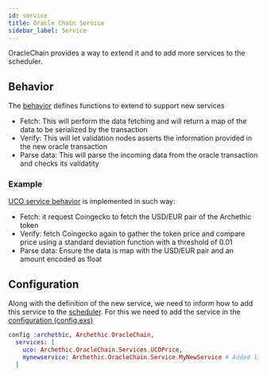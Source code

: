 ```yaml
---
id: service
title: Oracle Chain Service
sidebar_label: Service
---
```


OracleChain provides a way to extend it and to add more services to the scheduler.

## Behavior

The [behavior](https://github.com/archethic-foundation/archethic-node/blob/master/lib/archethic/oracle_chain/services/impl.ex) defines functions to extend to support new services

- Fetch: This will perform the data fetching and will return a map of the data to be serialized by the transaction
- Verify: This will let validation nodes asserts the information provided in the new oracle transaction
- Parse data: This will parse the incoming data from the oracle transaction and checks its validatity

### Example

[UCO service behavior](https://github.com/archethic-foundation/archethic-node/blob/master/lib/archethic/oracle_chain/services/uco_price.ex) is implemented in such way:

- Fetch: it request Coingecko to fetch the USD/EUR pair of the Archethic token
- Verify: fetch Coingecko again to gather the token price and compare price using a standard deviation function with a threshold of 0.01
- Parse data: Ensure the data is map with the USD/EUR pair and an amount encoded as float

## Configuration

Along with the definition of the new service, we need to inform how to add this service to the [scheduler](/build/core/oracle-chain/scheduler).
For this we need to add the service in the [configuration (config.exs)](https://github.com/archethic-foundation/archethic-node/blob/master/config/config.exs)

```elixir
config :archethic, Archethic.OracleChain,
  services: [
    uco: Archethic.OracleChain.Services.UCOPrice,
    mynewservice: Archethic.OracleChain.Service.MyNewService # Added line
  ]
```
